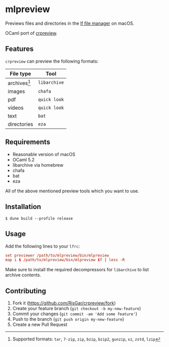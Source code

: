 # mlpreview

Previews files and directories in the [lf file manager](https://github.com/gokcehan/lf) on macOS.

OCaml port of [crpreview](https://github.com/RisGar/crpreview).

## Features

`crpreview` can preview the following formats:

| File type    | Tool         |
| ------------ | ------------ |
| archives[^1] | `libarchive` |
| images       | `chafa`      |
| pdf          | `quick look` |
| videos       | `quick look` |
| text         | `bat`        |
| directories  | `eza`        |

[^1]: Supported formats: `tar`, `7-zip`, `zip`, `bzip`, `bzip2`, `gunzip`, `xz`, `zstd`, `lzip`

## Requirements

- Reasonable version of macOS
- OCaml 5.2
- libarchive via homebrew
- chafa
- bat
- eza

All of the above mentioned preview tools which you want to use.

## Installation

```console
$ dune build --profile release
```

## Usage

Add the following lines to your `lfrc`:

```conf
set previewer /path/to/mlpreview/bin/mlpreview
map i $ /path/to/mlpreview/bin/mlpreview $f | less -R
```

Make sure to install the required decompressors for `libarchive` to list archive contents.

## Contributing

1. Fork it (<https://github.com/RisGar/crpreview/fork>)
2. Create your feature branch (`git checkout -b my-new-feature`)
3. Commit your changes (`git commit -am 'Add some feature'`)
4. Push to the branch (`git push origin my-new-feature`)
5. Create a new Pull Request
